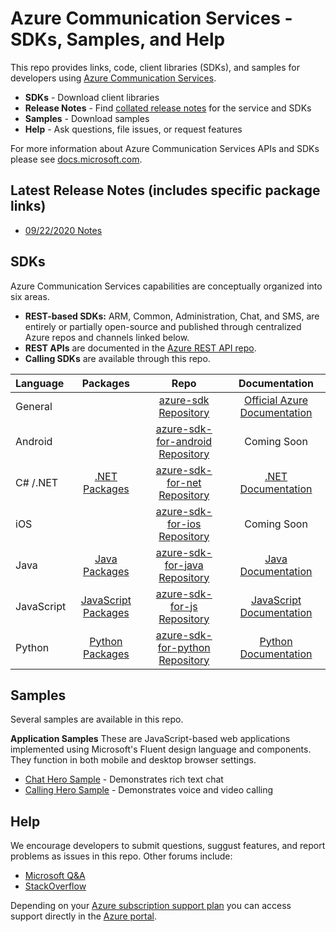 # Azure Communication Services - SDKs, Samples, and Help
This repo provides links, code, client libraries (SDKs), and samples for developers using [Azure Communication Services](https://azure.microsoft.com/en-us/services/communication-services/ ).

- **SDKs** - Download client libraries
- **Release Notes** - Find [collated release notes](https://github.com/Azure/Communication/tree/master/releasenotes) for the service and SDKs
- **Samples** - Download samples
- **Help** - Ask questions, file issues, or request features

For more information about Azure Communication Services APIs and SDKs please see [docs.microsoft.com](https://aka.ms/communication-services-docs).

## Latest Release Notes (includes specific package links)
- [09/22/2020 Notes](./releasenotes/2020-September-22.md)

## SDKs

Azure Communication Services capabilities are conceptually organized into six areas. 
- **REST-based SDKs:** ARM, Common, Administration, Chat, and SMS, are entirely or partially open-source and published through centralized Azure repos and channels linked below. 
- **REST APIs** are documented in the [Azure REST API repo](https://github.com/Azure/azure-rest-api-specs).
- **Calling SDKs** are available through this repo. 


| Language    | Packages             | Repo                             | Documentation                    |
|:------------|:--------------------:|:--------------------------------:|:--------------------------------:|
| General     |                      |[azure-sdk Repository](https://github.com/Azure/azure-sdk)            | [Official Azure Documentation](http://aka.ms/azure-sdk-docs)   |
| Android     |                      |[azure-sdk-for-android Repository](https://github.com/Azure/azure-sdk-for-android)| Coming Soon                      |
| C# /.NET    |[.NET Packages](https://azure.github.io/azure-sdk/releases/latest/dotnet.html)       |[azure-sdk-for-net Repository](https://github.com/Azure/azure-sdk-for-net)    | [.NET Documentation](http://aka.ms/net-docs)             |
| iOS         |                      |[azure-sdk-for-ios Repository](https://github.com/Azure/azure-sdk-for-ios)    | Coming Soon                      |
| Java        |[Java Packages](https://azure.github.io/azure-sdk/releases/latest/java.html)      |[azure-sdk-for-java Repository](https://github.com/Azure/azure-sdk-for-java)   | [Java Documentation](http://aka.ms/java-docs)             |
| JavaScript  |[JavaScript Packages](https://azure.github.io/azure-sdk/releases/latest/js.html)|[azure-sdk-for-js Repository](https://github.com/Azure/azure-sdk-for-js)     | [JavaScript Documentation](http://aka.ms/js-docs)       |
| Python      |[Python Packages](https://azure.github.io/azure-sdk/releases/latest/python.html)    |[azure-sdk-for-python Repository](https://github.com/Azure/azure-sdk-for-python) | [Python Documentation](https://aka.ms/python-docs)           |

## Samples

Several samples are available in this repo.

**Application Samples**
These are JavaScript-based web applications implemented using Microsoft's Fluent design language and components. They function in both mobile and desktop browser settings.

- [Chat Hero Sample](..samples/../samples/Group%20Chat%20Hero%20Sample/Web/Chat) - Demonstrates rich text chat
- [Calling Hero Sample](..samples/../samples/Group%20Calling%20Hero%20Sample/Web/Calling) - Demonstrates voice and video calling

## Help

We encourage developers to submit questions, suggust features, and report problems as issues in this repo. Other forums include:

- [Microsoft Q&A](https://docs.microsoft.com/en-us/answers/index.html)
- [StackOverflow](https://stackoverflow.com/questions/tagged/azure+communication)

Depending on your [Azure subscription support plan](https://azure.microsoft.com/support/plans/) you can access support directly in the [Azure portal](https://azure.microsoft.com/en-us/support/create-ticket/).

